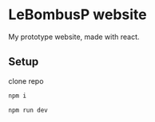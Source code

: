 # LeBombusP website
My prototype website, made with react.
## Setup
clone repo
```bash
npm i
```
```bash
npm run dev
```